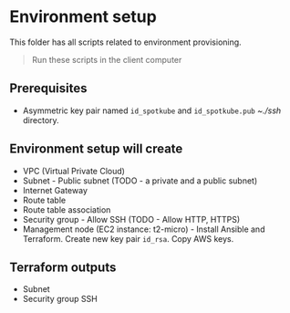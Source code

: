 # Environment setup

This folder has all scripts related to environment provisioning.
> Run these scripts in the client computer

## Prerequisites
- Asymmetric key pair named `id_spotkube` and `id_spotkube.pub` *~./ssh* directory. 

## Environment setup will create
- VPC (Virtual Private Cloud)
- Subnet - Public subnet (TODO - a private and a public subnet)
- Internet Gateway
- Route table
- Route table association 
- Security group - Allow SSH (TODO - Allow HTTP, HTTPS)
- Management node (EC2 instance: t2-micro) - Install Ansible and Terraform. Create new key pair `id_rsa`. Copy AWS keys.

## Terraform outputs
- Subnet
- Security group SSH
